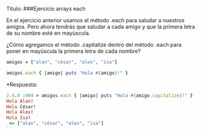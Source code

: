 Título: 
###Ejercicio arrays each

En el ejercicio anterior usamos el método .each para saludar a nuestros amigos. Pero ahora tendrás que saludar a cada amigo y que la primera letra de su nombre esté en mayúscula.

¿Cómo agregamos el método .capitalize dentro del método .each para poner en mayúscula la primera letra de cada nombre?

```ruby
amigos = ["alan", "césar", "alex", "isa"]

amigos.each { |amigo| puts "Hola #{amigo}!" }
```

*Respuesta:

```ruby
2.4.0 :004 > amigos.each { |amigo| puts "Hola #{amigo.capitalize}!" }
Hola Alan!
Hola César!
Hola Alex!
Hola Isa!
 => ["alan", "césar", "alex", "isa"] 
``

